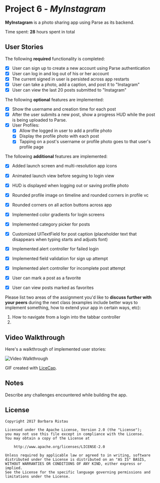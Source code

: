 # Project 6 - *MyInstagram*

**MyInstagram** is a photo sharing app using Parse as its backend.

Time spent: **28** hours spent in total

## User Stories

The following **required** functionality is completed:

- [X] User can sign up to create a new account using Parse authentication
- [X] User can log in and log out of his or her account
- [X] The current signed in user is persisted across app restarts
- [X] User can take a photo, add a caption, and post it to "Instagram"
- [X] User can view the last 20 posts submitted to "Instagram"

The following **optional** features are implemented:

- [X] Show the username and creation time for each post
- [X] After the user submits a new post, show a progress HUD while the post is being uploaded to Parse.
- [X] User Profiles:
   - [X] Allow the logged in user to add a profile photo
   - [X] Display the profile photo with each post
   - [X] Tapping on a post's username or profile photo goes to that user's profile page

The following **additional** features are implemented:

- [X] Added launch screen and multi-resolution app icons
- [X] Animated launch view before seguing to login view
- [X] HUD is displayed when logging out or saving profile photo
- [X] Rounded profile image on timeline and rounded corners in profile vc
- [X] Rounded corners on all action buttons across app
- [X] Implemented color gradients for login screens 
- [X] Implemented category picker for posts
- [X] Customized UITextField for post caption (placeholder text that disappears when typing starts and adjusts font)
- [X] Implemented alert controller for failed login
- [X] Implemented field validation for sign up attempt
- [X] Implemented alert controller for incomplete post attempt
- [X] User can mark a post as a favorite 
- [X] User can view posts marked as favorites 



Please list two areas of the assignment you'd like to **discuss further with your peers** during the next class (examples include better ways to implement something, how to extend your app in certain ways, etc):

1. How to navigate from a login into the tabbar controller 
2. 

## Video Walkthrough 

Here's a walkthrough of implemented user stories:

<img src='http://i.imgur.com/dwJo7kf.gif' title='Video Walkthrough' width='' alt='Video Walkthrough' />

GIF created with [LiceCap](http://www.cockos.com/licecap/).

## Notes

Describe any challenges encountered while building the app.

## License

    Copyright 2017 Barbara Ristau

    Licensed under the Apache License, Version 2.0 (the "License");
    you may not use this file except in compliance with the License.
    You may obtain a copy of the License at

        http://www.apache.org/licenses/LICENSE-2.0

    Unless required by applicable law or agreed to in writing, software
    distributed under the License is distributed on an "AS IS" BASIS,
    WITHOUT WARRANTIES OR CONDITIONS OF ANY KIND, either express or implied.
    See the License for the specific language governing permissions and
    limitations under the License.
